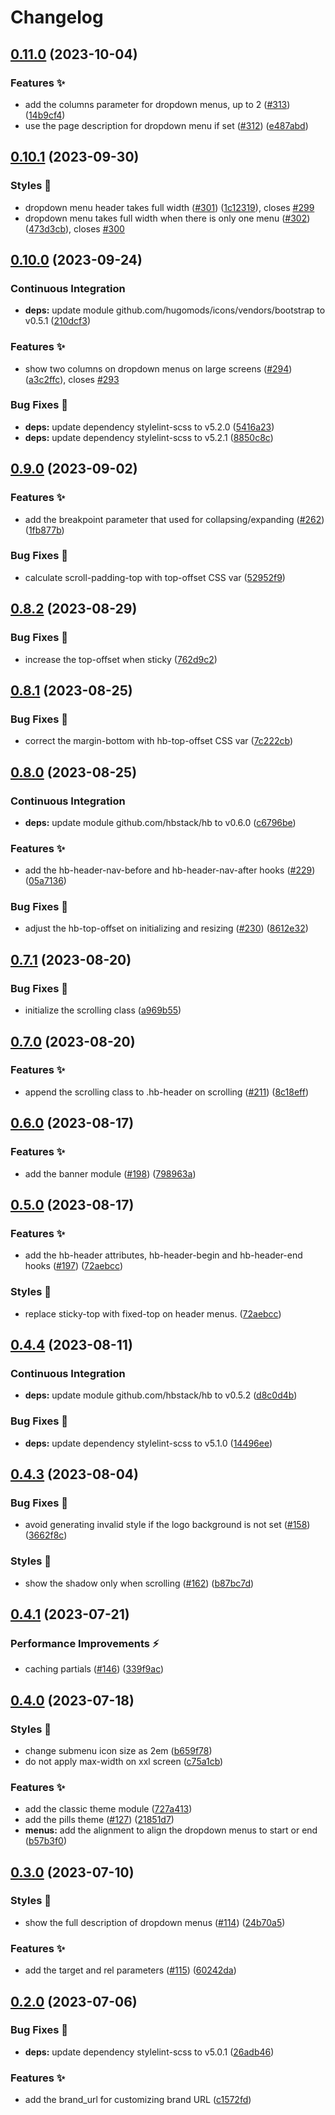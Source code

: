 # Changelog

## [0.11.0](https://github.com/hbstack/header/compare/v0.10.1...v0.11.0) (2023-10-04)


### Features ✨

* add the columns parameter for dropdown menus, up to 2 ([#313](https://github.com/hbstack/header/issues/313)) ([14b9cf4](https://github.com/hbstack/header/commit/14b9cf463a83da0a47aaa65cd95dc495931596f8))
* use the page description for dropdown menu if set ([#312](https://github.com/hbstack/header/issues/312)) ([e487abd](https://github.com/hbstack/header/commit/e487abd036f0534033615562081b8ab6b6f3815d))

## [0.10.1](https://github.com/hbstack/header/compare/v0.10.0...v0.10.1) (2023-09-30)


### Styles 🎨

* dropdown menu header takes full width ([#301](https://github.com/hbstack/header/issues/301)) ([1c12319](https://github.com/hbstack/header/commit/1c123193a1a0ad74a3cb984eedbc7dc35ea89e4d)), closes [#299](https://github.com/hbstack/header/issues/299)
* dropdown menu takes full width when there is only one menu ([#302](https://github.com/hbstack/header/issues/302)) ([473d3cb](https://github.com/hbstack/header/commit/473d3cbfd2106be0a8c6ab5eed421e0ed862acf6)), closes [#300](https://github.com/hbstack/header/issues/300)

## [0.10.0](https://github.com/hbstack/header/compare/v0.9.0...v0.10.0) (2023-09-24)


### Continuous Integration

* **deps:** update module github.com/hugomods/icons/vendors/bootstrap to v0.5.1 ([210dcf3](https://github.com/hbstack/header/commit/210dcf39d54f62c7d327ecf547882001a79710d0))


### Features ✨

* show two columns on dropdown menus on large screens ([#294](https://github.com/hbstack/header/issues/294)) ([a3c2ffc](https://github.com/hbstack/header/commit/a3c2ffcaa25434c4fa5644a2311ab0db55ee3d06)), closes [#293](https://github.com/hbstack/header/issues/293)


### Bug Fixes 🐞

* **deps:** update dependency stylelint-scss to v5.2.0 ([5416a23](https://github.com/hbstack/header/commit/5416a230994fe73e2e5047d8aac9f397d6dbb33a))
* **deps:** update dependency stylelint-scss to v5.2.1 ([8850c8c](https://github.com/hbstack/header/commit/8850c8cac8760cffa5bbb2e47e832286c154ca2d))

## [0.9.0](https://github.com/hbstack/header/compare/v0.8.2...v0.9.0) (2023-09-02)


### Features ✨

* add the breakpoint parameter that used for collapsing/expanding ([#262](https://github.com/hbstack/header/issues/262)) ([1fb877b](https://github.com/hbstack/header/commit/1fb877b070bd2d2ed5896ccfc454838266f4e15c))


### Bug Fixes 🐞

* calculate scroll-padding-top with top-offset CSS var ([52952f9](https://github.com/hbstack/header/commit/52952f9c38f93df26309cd3cb91eafdd29550cc2))

## [0.8.2](https://github.com/hbstack/header/compare/v0.8.1...v0.8.2) (2023-08-29)


### Bug Fixes 🐞

* increase the top-offset when sticky ([762d9c2](https://github.com/hbstack/header/commit/762d9c2534410ffe4dc308ae63def3f68f1b1ffa))

## [0.8.1](https://github.com/hbstack/header/compare/v0.8.0...v0.8.1) (2023-08-25)


### Bug Fixes 🐞

* correct the margin-bottom with hb-top-offset CSS var ([7c222cb](https://github.com/hbstack/header/commit/7c222cb30cb2b104af00e8ee5f502d398c9dfcdb))

## [0.8.0](https://github.com/hbstack/header/compare/v0.7.1...v0.8.0) (2023-08-25)


### Continuous Integration

* **deps:** update module github.com/hbstack/hb to v0.6.0 ([c6796be](https://github.com/hbstack/header/commit/c6796be42bc4df943792e6307a4214b628082d57))


### Features ✨

* add the hb-header-nav-before and hb-header-nav-after hooks ([#229](https://github.com/hbstack/header/issues/229)) ([05a7136](https://github.com/hbstack/header/commit/05a7136c795560c8f10145f052fa1d014b174ee9))


### Bug Fixes 🐞

* adjust the hb-top-offset on initializing and resizing ([#230](https://github.com/hbstack/header/issues/230)) ([8612e32](https://github.com/hbstack/header/commit/8612e32d9f5a55bcb0626d2c507dbefb6bbfa732))

## [0.7.1](https://github.com/hbstack/header/compare/v0.7.0...v0.7.1) (2023-08-20)


### Bug Fixes 🐞

* initialize the scrolling class ([a969b55](https://github.com/hbstack/header/commit/a969b55f12c5a65150b6c0129964c6166af04476))

## [0.7.0](https://github.com/hbstack/header/compare/v0.6.0...v0.7.0) (2023-08-20)


### Features ✨

* append the scrolling class to .hb-header on scrolling ([#211](https://github.com/hbstack/header/issues/211)) ([8c18eff](https://github.com/hbstack/header/commit/8c18eff447c99bc05fdb627c4915a6a2a899fb5a))

## [0.6.0](https://github.com/hbstack/header/compare/v0.5.0...v0.6.0) (2023-08-17)


### Features ✨

* add the banner module ([#198](https://github.com/hbstack/header/issues/198)) ([798963a](https://github.com/hbstack/header/commit/798963ac79d2e02d42c8ab1984e6c664fa49b631))

## [0.5.0](https://github.com/hbstack/header/compare/v0.4.4...v0.5.0) (2023-08-17)


### Features ✨

* add the hb-header attributes, hb-header-begin and hb-header-end hooks ([#197](https://github.com/hbstack/header/issues/197)) ([72aebcc](https://github.com/hbstack/header/commit/72aebcc6e34120eae4cfadf36ec59f9f8899b20e))


### Styles 🎨

* replace sticky-top with fixed-top on header menus. ([72aebcc](https://github.com/hbstack/header/commit/72aebcc6e34120eae4cfadf36ec59f9f8899b20e))

## [0.4.4](https://github.com/hbstack/header/compare/v0.4.3...v0.4.4) (2023-08-11)


### Continuous Integration

* **deps:** update module github.com/hbstack/hb to v0.5.2 ([d8c0d4b](https://github.com/hbstack/header/commit/d8c0d4b5c012f3db0dee9c660e2037456cf04481))


### Bug Fixes 🐞

* **deps:** update dependency stylelint-scss to v5.1.0 ([14496ee](https://github.com/hbstack/header/commit/14496ee9f04e142fdb7aab95188826bee53daeaa))

## [0.4.3](https://github.com/hbstack/header/compare/v0.4.2...v0.4.3) (2023-08-04)


### Bug Fixes 🐞

* avoid generating invalid style if the logo background is not set ([#158](https://github.com/hbstack/header/issues/158)) ([3662f8c](https://github.com/hbstack/header/commit/3662f8c30338f27fbf2464e04c14b7745d0d7920))


### Styles 🎨

* show the shadow only when scrolling ([#162](https://github.com/hbstack/header/issues/162)) ([b87bc7d](https://github.com/hbstack/header/commit/b87bc7dadc57ca1c8c49451f17d47dedfbde583f))

## [0.4.1](https://github.com/hbstack/header/compare/v0.4.0...v0.4.1) (2023-07-21)


### Performance Improvements ⚡️

* caching partials ([#146](https://github.com/hbstack/header/issues/146)) ([339f9ac](https://github.com/hbstack/header/commit/339f9ac839cd09ef2148422f3e81ddc3544cf32d))

## [0.4.0](https://github.com/hbstack/header/compare/v0.3.0...v0.4.0) (2023-07-18)


### Styles 🎨

* change submenu icon size as 2em ([b659f78](https://github.com/hbstack/header/commit/b659f78c752953f0b7db83689d1b434ead574dbc))
* do not apply max-width on xxl screen ([c75a1cb](https://github.com/hbstack/header/commit/c75a1cbd5e7c7323d20523a2e290b019150b4c80))


### Features ✨

* add the classic theme module ([727a413](https://github.com/hbstack/header/commit/727a413c8e974b45207b17e08d40d6194aec0743))
* add the pills theme ([#127](https://github.com/hbstack/header/issues/127)) ([21851d7](https://github.com/hbstack/header/commit/21851d7a103438c9aaa7444b39ea45c7a18f62e4))
* **menus:** add the alignment to align the dropdown menus to start or end ([b57b3f0](https://github.com/hbstack/header/commit/b57b3f0912b22851e2f07be400519c47248ec981))

## [0.3.0](https://github.com/hbstack/header/compare/v0.2.0...v0.3.0) (2023-07-10)


### Styles 🎨

* show the full description of dropdown menus ([#114](https://github.com/hbstack/header/issues/114)) ([24b70a5](https://github.com/hbstack/header/commit/24b70a5295cee6260d90c7b7d638e3bc1a4b5b6e))


### Features ✨

* add the target and rel parameters ([#115](https://github.com/hbstack/header/issues/115)) ([60242da](https://github.com/hbstack/header/commit/60242daafe203bdfe3cbbca64dc6628ec7ca3257))

## [0.2.0](https://github.com/hbstack/header/compare/v0.1.17...v0.2.0) (2023-07-06)


### Bug Fixes 🐞

* **deps:** update dependency stylelint-scss to v5.0.1 ([26adb46](https://github.com/hbstack/header/commit/26adb464a7b95faee72b8a550636dd6c002cdff8))


### Features ✨

* add the brand_url for customizing brand URL ([c1572fd](https://github.com/hbstack/header/commit/c1572fdc678fe202238c210b2f12efddd49faac6))
